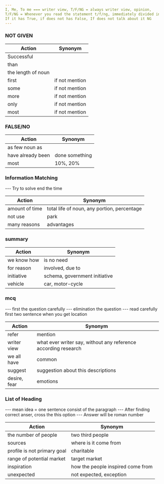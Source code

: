 ```yaml
---
I, Me, To me === writer view, T/F/NG = always writer view, opinion,  
T/F/NG = Whenever you read the statement t/f/ng, immediately divided into three parts, with the help of (if)
If it has True, if does not has False, If does not talk about it NG
---
```

### NOT GIVEN


| **Action**   | **Synonym**      |
|--------------|------------------|
| Successful   |   |
| than   |   |
| the length of noun   |   |
| first   |  if not mention |
| some   |  if not mention |
| more   |  if not mention |
| only   |  if not mention |
| most   |  if not mention |

### FALSE/NO

| **Action**   | **Synonym**      |
|--------------|------------------|
| as few noun as   |   |
| have already been   | done something  |
| most   | 10%, 20%  |

### Information Matching

--- Try to solve end the time

| **Action**   | **Synonym**      |
|--------------|------------------|
| amount of time    | total life of noun, any portion, percentage  |
| not use    | park  |
| many reasons    | advantages  |


### summary 

| **Action**   | **Synonym**      |
|--------------|------------------|
| we know how    | is no need  |
| for reason    | involved, due to  |
| initiative   | schema, government initiative  |
| vehicle   | car, motor-cycle  |

### mcq 
--- first the question carefully
--- elimination the question
--- read carefully first two sentence when you get location

| **Action**   | **Synonym**      |
|--------------|------------------|
| refer    | mention |
| writer view    | what ever writer say, without any reference according research |
| we all have    | common |
| suggest    | suggestion about this descriptions |
| desire, fear    | emotions |

### List of Heading 
--- mean idea = one sentence consist of the paragraph
--- After finding correct anser, cross the this option
--- Answer will be roman number


| **Action**   | **Synonym**      |
|--------------|------------------|
| the number of people     | two third people |
| sources     | where is it come from  |
| profile is not primary goal     | charitable  |
| range of potential market     | target market  |
| inspiration     | how the people inspired come from  |
| unexpected     | not expected, exception  |

